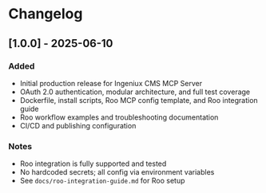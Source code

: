 # Changelog

## [1.0.0] - 2025-06-10

### Added
- Initial production release for Ingeniux CMS MCP Server
- OAuth 2.0 authentication, modular architecture, and full test coverage
- Dockerfile, install scripts, Roo MCP config template, and Roo integration guide
- Roo workflow examples and troubleshooting documentation
- CI/CD and publishing configuration

### Notes
- Roo integration is fully supported and tested
- No hardcoded secrets; all config via environment variables
- See `docs/roo-integration-guide.md` for Roo setup